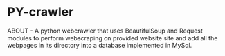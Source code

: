 # PY-crawler
ABOUT - A python webcrawler that uses BeautifulSoup and Request modules to perform webscraping on provided website site and add all the webpages in its directory into a database implemented in MySql.
